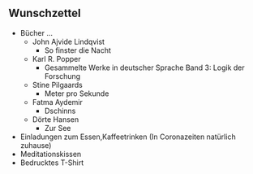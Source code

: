 ## Wunschzettel
* Bücher ...
  * John Ajvide Lindqvist
    * So finster die Nacht
  * Karl R. Popper
    * Gesammelte Werke in deutscher Sprache Band 3: Logik der Forschung
  * Stine Pilgaards
    * Meter pro Sekunde
  * Fatma Aydemir  
    * Dschinns 
  * Dörte Hansen
    * Zur See
* Einladungen zum Essen,Kaffeetrinken (In Coronazeiten natürlich zuhause)
* Meditationskissen
* Bedrucktes T-Shirt
